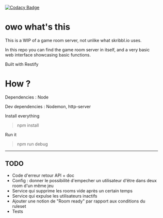 [![Codacy Badge](https://app.codacy.com/project/badge/Grade/70a3b240bc3845ef9719d4e3ddca8839)](https://www.codacy.com/gh/EISAWESOME/game-room-server/dashboard?utm_source=github.com&amp;utm_medium=referral&amp;utm_content=EISAWESOME/game-room-server&amp;utm_campaign=Badge_Grade)

# owo what's this

This is a WIP of a game room server, not unlike what skribbl.io uses.

In this repo you can find the game room server in itself, and a very basic web interface showcasing basic functions.

Built with Restify

# How ?

Dependencies : Node

Dev dependencies : Nodemon, http-server


Install everything
> npm install

Run it
> npm run debug

---
## TODO

- Code d'erreur retour API + doc
- Config : donner le possibilité d'empecher un utilisateur d'être dans deux room d'un même jeu
- Service qui supprime les rooms vide après un certain temps
- Service qui expulse les utilisateurs inactifs
- Ajouter une notion de "Room ready" par rapport aux conditions du ruleset 
- Tests


